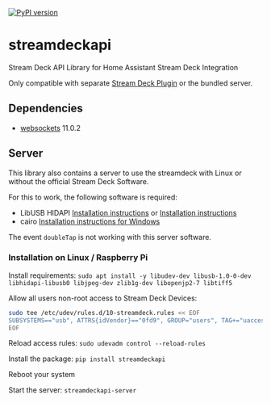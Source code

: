 [![PyPI version](https://badge.fury.io/py/streamdeckapi.svg)](https://badge.fury.io/py/streamdeckapi)

# streamdeckapi
Stream Deck API Library for Home Assistant Stream Deck Integration

Only compatible with separate [Stream Deck Plugin](https://github.com/Patrick762/streamdeckapi-plugin) or the bundled server.

## Dependencies
- [websockets](https://pypi.org/project/websockets/) 11.0.2

## Server
This library also contains a server to use the streamdeck with Linux or without the official Stream Deck Software.

For this to work, the following software is required:

- LibUSB HIDAPI [Installation instructions](https://python-elgato-streamdeck.readthedocs.io/en/stable/pages/backend_libusb_hidapi.html) or [Installation instructions](https://github.com/jamesridgway/devdeck/wiki/Installation)
- cairo [Installation instructions for Windows](https://stackoverflow.com/a/73913080)

The event `doubleTap` is not working with this server software.

### Installation on Linux / Raspberry Pi

Install requirements:
`sudo apt install -y libudev-dev libusb-1.0-0-dev libhidapi-libusb0 libjpeg-dev zlib1g-dev libopenjp2-7 libtiff5`

Allow all users non-root access to Stream Deck Devices:
```bash
sudo tee /etc/udev/rules.d/10-streamdeck.rules << EOF
SUBSYSTEMS=="usb", ATTRS{idVendor}=="0fd9", GROUP="users", TAG+="uaccess"
EOF
```

Reload access rules:
`sudo udevadm control --reload-rules`

Install the package:
`pip install streamdeckapi`

Reboot your system

Start the server:
`streamdeckapi-server`
